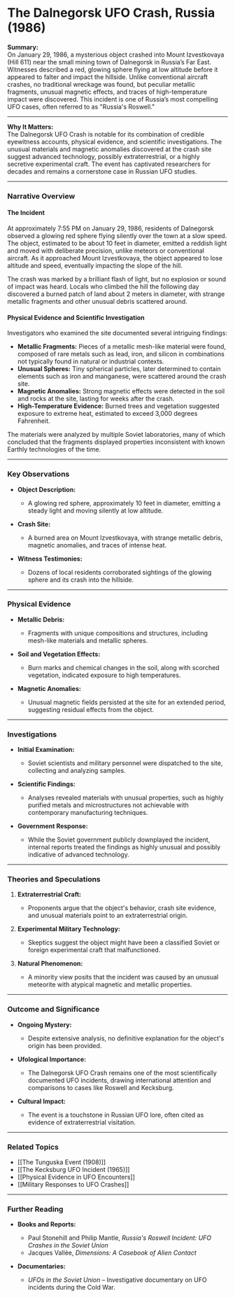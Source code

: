 # The Dalnegorsk UFO Crash, Russia (1986)

**Summary:**  
On January 29, 1986, a mysterious object crashed into Mount Izvestkovaya (Hill 611) near the small mining town of Dalnegorsk in Russia’s Far East. Witnesses described a red, glowing sphere flying at low altitude before it appeared to falter and impact the hillside. Unlike conventional aircraft crashes, no traditional wreckage was found, but peculiar metallic fragments, unusual magnetic effects, and traces of high-temperature impact were discovered. This incident is one of Russia’s most compelling UFO cases, often referred to as "Russia's Roswell."

---

**Why It Matters:**  
The Dalnegorsk UFO Crash is notable for its combination of credible eyewitness accounts, physical evidence, and scientific investigations. The unusual materials and magnetic anomalies discovered at the crash site suggest advanced technology, possibly extraterrestrial, or a highly secretive experimental craft. The event has captivated researchers for decades and remains a cornerstone case in Russian UFO studies.

---

### **Narrative Overview**

#### **The Incident**

At approximately 7:55 PM on January 29, 1986, residents of Dalnegorsk observed a glowing red sphere flying silently over the town at a slow speed. The object, estimated to be about 10 feet in diameter, emitted a reddish light and moved with deliberate precision, unlike meteors or conventional aircraft. As it approached Mount Izvestkovaya, the object appeared to lose altitude and speed, eventually impacting the slope of the hill.

The crash was marked by a brilliant flash of light, but no explosion or sound of impact was heard. Locals who climbed the hill the following day discovered a burned patch of land about 2 meters in diameter, with strange metallic fragments and other unusual debris scattered around.

#### **Physical Evidence and Scientific Investigation**

Investigators who examined the site documented several intriguing findings:

- **Metallic Fragments:** Pieces of a metallic mesh-like material were found, composed of rare metals such as lead, iron, and silicon in combinations not typically found in natural or industrial contexts.
- **Unusual Spheres:** Tiny spherical particles, later determined to contain elements such as iron and manganese, were scattered around the crash site.
- **Magnetic Anomalies:** Strong magnetic effects were detected in the soil and rocks at the site, lasting for weeks after the crash.
- **High-Temperature Evidence:** Burned trees and vegetation suggested exposure to extreme heat, estimated to exceed 3,000 degrees Fahrenheit.

The materials were analyzed by multiple Soviet laboratories, many of which concluded that the fragments displayed properties inconsistent with known Earthly technologies of the time.

---

### **Key Observations**

- **Object Description:**
    
    - A glowing red sphere, approximately 10 feet in diameter, emitting a steady light and moving silently at low altitude.
- **Crash Site:**
    
    - A burned area on Mount Izvestkovaya, with strange metallic debris, magnetic anomalies, and traces of intense heat.
- **Witness Testimonies:**
    
    - Dozens of local residents corroborated sightings of the glowing sphere and its crash into the hillside.

---

### **Physical Evidence**

- **Metallic Debris:**
    
    - Fragments with unique compositions and structures, including mesh-like materials and metallic spheres.
- **Soil and Vegetation Effects:**
    
    - Burn marks and chemical changes in the soil, along with scorched vegetation, indicated exposure to high temperatures.
- **Magnetic Anomalies:**
    
    - Unusual magnetic fields persisted at the site for an extended period, suggesting residual effects from the object.

---

### **Investigations**

- **Initial Examination:**
    
    - Soviet scientists and military personnel were dispatched to the site, collecting and analyzing samples.
- **Scientific Findings:**
    
    - Analyses revealed materials with unusual properties, such as highly purified metals and microstructures not achievable with contemporary manufacturing techniques.
- **Government Response:**
    
    - While the Soviet government publicly downplayed the incident, internal reports treated the findings as highly unusual and possibly indicative of advanced technology.

---

### **Theories and Speculations**

1. **Extraterrestrial Craft:**
    
    - Proponents argue that the object's behavior, crash site evidence, and unusual materials point to an extraterrestrial origin.
2. **Experimental Military Technology:**
    
    - Skeptics suggest the object might have been a classified Soviet or foreign experimental craft that malfunctioned.
3. **Natural Phenomenon:**
    
    - A minority view posits that the incident was caused by an unusual meteorite with atypical magnetic and metallic properties.

---

### **Outcome and Significance**

- **Ongoing Mystery:**
    
    - Despite extensive analysis, no definitive explanation for the object's origin has been provided.
- **Ufological Importance:**
    
    - The Dalnegorsk UFO Crash remains one of the most scientifically documented UFO incidents, drawing international attention and comparisons to cases like Roswell and Kecksburg.
- **Cultural Impact:**
    
    - The event is a touchstone in Russian UFO lore, often cited as evidence of extraterrestrial visitation.

---

### **Related Topics**

- [[The Tunguska Event (1908)]]
- [[The Kecksburg UFO Incident (1965)]]
- [[Physical Evidence in UFO Encounters]]
- [[Military Responses to UFO Crashes]]

---

### **Further Reading**

- **Books and Reports:**
    
    - Paul Stonehill and Philip Mantle, _Russia's Roswell Incident: UFO Crashes in the Soviet Union_
    - Jacques Vallée, _Dimensions: A Casebook of Alien Contact_
- **Documentaries:**
    
    - _UFOs in the Soviet Union_ – Investigative documentary on UFO incidents during the Cold War.

